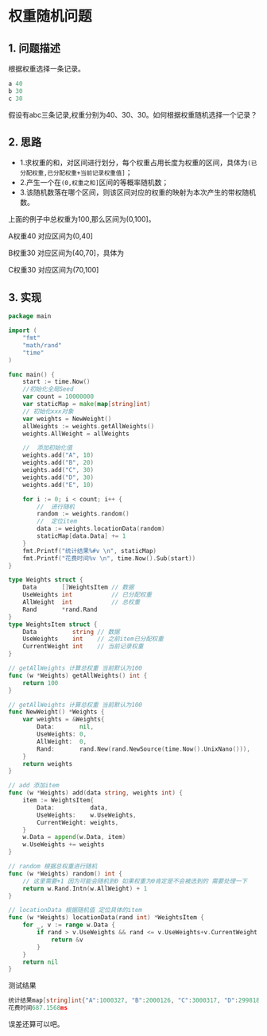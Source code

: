 # 权重随机问题

## 1. 问题描述

根据权重选择一条记录。

```go
a 40
b 30
c 30
```

假设有abc三条记录,权重分别为40、30、30。如何根据权重随机选择一个记录？

## 2. 思路

* 1.求权重的和，对区间进行划分，每个权重占用长度为权重的区间，具体为`(已分配权重,已分配权重+当前记录权重值]`；
* 2.产生一个在`(0,权重之和]`区间的等概率随机数；
* 3.该随机数落在哪个区间，则该区间对应的权重的映射为本次产生的带权随机数。

上面的例子中总权重为100,那么区间为(0,100]。

A权重40 对应区间为(0,40]

B权重30 对应区间为(40,70]，具体为

C权重30 对应区间为(70,100]

## 3. 实现

```go
package main

import (
	"fmt"
	"math/rand"
	"time"
)

func main() {
	start := time.Now()
	//初始化全局Seed
	var count = 10000000
	var staticMap = make(map[string]int)
	// 初始化xxx对象
	var weights = NewWeight()
	allWeights := weights.getAllWeights()
	weights.AllWeight = allWeights

	//	添加初始化值
	weights.add("A", 10)
	weights.add("B", 20)
	weights.add("C", 30)
	weights.add("D", 30)
	weights.add("E", 10)

	for i := 0; i < count; i++ {
		//	进行随机
		random := weights.random()
		//	定位item
		data := weights.locationData(random)
		staticMap[data.Data] += 1
	}
	fmt.Printf("统计结果%#v \n", staticMap)
	fmt.Printf("花费时间%v \n", time.Now().Sub(start))
}

type Weights struct {
	Data       []WeightsItem // 数据
	UseWeights int           // 已分配权重
	AllWeight  int           // 总权重
	Rand       *rand.Rand
}
type WeightsItem struct {
	Data          string // 数据
	UseWeights    int    // 之前item已分配权重
	CurrentWeight int    // 当前记录权重
}

// getAllWeights 计算总权重 当前默认为100
func (w *Weights) getAllWeights() int {
	return 100
}

// getAllWeights 计算总权重 当前默认为100
func NewWeight() *Weights {
	var weights = &Weights{
		Data:       nil,
		UseWeights: 0,
		AllWeight:  0,
		Rand:       rand.New(rand.NewSource(time.Now().UnixNano())),
	}
	return weights
}

// add 添加item
func (w *Weights) add(data string, weights int) {
	item := WeightsItem{
		Data:          data,
		UseWeights:    w.UseWeights,
		CurrentWeight: weights,
	}
	w.Data = append(w.Data, item)
	w.UseWeights += weights
}

// random 根据总权重进行随机
func (w *Weights) random() int {
	// 这里需要+1 因为可能会随机到0 如果权重为0肯定是不会被选到的 需要处理一下
	return w.Rand.Intn(w.AllWeight) + 1
}

// locationData 根据随机值 定位具体的item
func (w *Weights) locationData(rand int) *WeightsItem {
	for _, v := range w.Data {
		if rand > v.UseWeights && rand <= v.UseWeights+v.CurrentWeight {
			return &v
		}
	}
	return nil
}

```

测试结果

```go
统计结果map[string]int{"A":1000327, "B":2000126, "C":3000317, "D":2998182, "E":1001048} 
花费时间687.1568ms 
```

误差还算可以吧。

